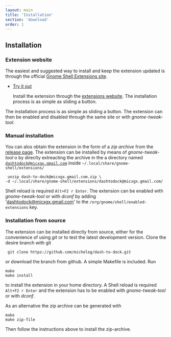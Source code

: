 ```yaml
---
layout: main
title: 'Installation'
section: 'download'
order: 1
---
```



## Installation
### Extension website
The easiest and suggested way to install and keep the extension updated is through the official [Gnome Shell Extensions site](https://extensions.gnome.org/extension/307/dash-to-dock/).

<ul id="button">
<li>
  <p><a class="download" href="http://extensions.gnome.org/extension/307/dash-to-dock/">Try it out</a></p>
  <p>Install the extension through the <a href="http://extensions.gnome.org/extension/307/dash-to-dock/">extensions website</a>. The installation process is as simple as sliding a button.</p>
</li>
</ul>

The installation process is as simple as sliding a button. The extension can then be enabled and disabled through the same site or with *gnome-tweak-tool*.

### Manual installation
You can alos obtain the extension in the form of a *zip archive* from the [release page](https://github.com/micheleg/dash-to-dock/releases). The extension can be installed by means of *gnome-tweak-tool* o by direclty extreacting the archive in the a directory named <code>dashtodock@micxgx.gmail.com</code> inside <code>~/.local/share/gnome-shell/extensions/</code>

     unzip dash-to-dock@micxgx.gmail.com.zip \ 
    -d ~/.local/share/gnome-shell/extensions/dashtodock@micxgx.gmail.com/

Shell reload is required <code>Alt+F2 r Enter</code>. The extension can be enabled with *gnome-tweak-tool* or with *dconf* by adding 'dashtodock@micxgx.gmail.com' to the <code>/org/gnome/shell/enabled-extensions</code> key.

### Installation from source
The extension can be installed directly from source, either for the convenience of using *git* or to test the latest development version. Clone the desire branch with git

     git clone https://github.com/micheleg/dash-to-dock.git

or download the branch from github. A simple Makefile is included. Run

    make
    make install

to install the extension in your home directory. A Shell reload is required <code>Alt+F2 r Enter</code> and the extension has to be enabled  with *gnome-tweak-tool* or with *dconf*.

As an alternative the zip archive can be generated with 


    make
    make zip-file

Then follow the instructions above to install the zip-archive.
